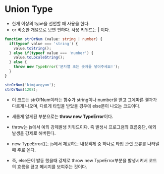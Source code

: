 # Union Type
- 한개 이상의 type을 선언할 때 사용을 한다.
- or 비슷한 개념으로 보면 편하다. 사용 키워드는 **|** 이다.

``` ts
function strOrNum (value: string | number) {
  if(typeof value === 'string') {
    value.toString();
  } else if(typeof value === 'number') {
    value.toLocaleString();
  } else {
    throw new TypeError('문자열 또는 숫자를 넣어주세요!');
  }
}

strOrNum('kimjaegyun');
strOrNum(1208);
```

- 이 코드는 strOfNum이라는 함수가 string이나 number을 받고 그에따른 결과가 다르게 나오며, 다르게 타입을 받았을 경우에 else문이 나오는 코드이다.

- 새롭게 알게된 부분으로는 **throw new TypeError**이다.

- throw는 js에서 예외 강제발생 키워드이다. 즉 발생시 프로그램의 흐름중단, 예외 발생을 강제로 해버린다.

- new TypeError()는 js에서 제공하는 내장객체 중 하나로 타입 관련 오류를 나타낼때 주로 쓴다.

- 즉, else문이 발동 했을때 강제로 throw new TypeError부분을 발생시켜서 코드의 흐름을 끊고 메시지를 보여주는 것이다.